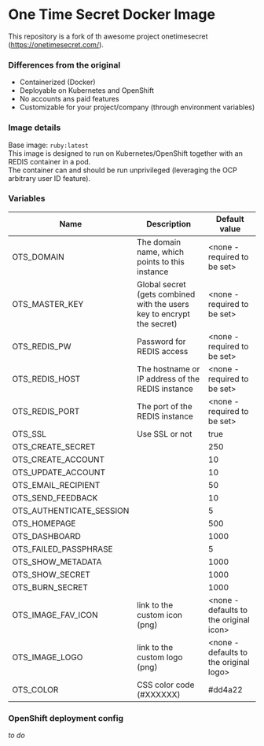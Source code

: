 # One Time Secret Docker Image
This repository is a fork of th awesome project onetimesecret (https://onetimesecret.com/).   

### Differences from the original
- Containerized (Docker)
- Deployable on Kubernetes and OpenShift
- No accounts ans paid features
- Customizable for your project/company (through environment variables)

### Image details
Base image: `ruby:latest`  
This image is designed to run on Kubernetes/OpenShift together with an REDIS container in a pod.  
The container can and should be run unprivileged (leveraging the OCP arbitrary user ID feature).  

### Variables
| Name | Description | Default value |
|---|---|---|
| OTS_DOMAIN | The domain name, which points to this instance | <none - required to be set> |
| OTS_MASTER_KEY | Global secret (gets combined with the users key to encrypt the secret) | <none - required to be set> |
| OTS_REDIS_PW | Password for REDIS access | <none - required to be set> |
| OTS_REDIS_HOST | The hostname or IP address of the REDIS instance | <none - required to be set> |
| OTS_REDIS_PORT | The port of the REDIS instance | <none - required to be set> |
| OTS_SSL | Use SSL or not | true |
| OTS_CREATE_SECRET |  | 250 |
| OTS_CREATE_ACCOUNT |  | 10 |
| OTS_UPDATE_ACCOUNT |  | 10 |
| OTS_EMAIL_RECIPIENT |  | 50 |
| OTS_SEND_FEEDBACK |  | 10 |
| OTS_AUTHENTICATE_SESSION |  | 5 |
| OTS_HOMEPAGE |  | 500 |
| OTS_DASHBOARD |  | 1000 |
| OTS_FAILED_PASSPHRASE |  | 5 |
| OTS_SHOW_METADATA |  | 1000 |
| OTS_SHOW_SECRET |  | 1000 |
| OTS_BURN_SECRET |  | 1000 |
| OTS_IMAGE_FAV_ICON | link to the custom icon (png) | <none - defaults to the original icon> |
| OTS_IMAGE_LOGO | link to the custom logo (png) | <none - defaults to the original logo> |
| OTS_COLOR | CSS color code (#XXXXXX) | #dd4a22 |


### OpenShift deployment config
*to do*
